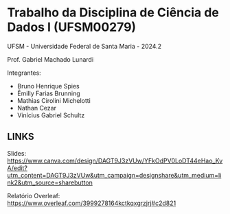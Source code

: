 # Trabalho da Disciplina de Ciência de Dados I (UFSM00279)

UFSM - Universidade Federal de Santa Maria - 2024.2

Prof. Gabriel Machado Lunardi

Integrantes:
- Bruno Henrique Spies
- Êmilly Farias Brunning
- Mathias Cirolini Michelotti
- Nathan Cezar
- Vinícius Gabriel Schultz

## LINKS

Slides: https://www.canva.com/design/DAGT9J3zVUw/YFkOdPV0LoDT44eHao_KvA/edit?utm_content=DAGT9J3zVUw&utm_campaign=designshare&utm_medium=link2&utm_source=sharebutton

Relatório Overleaf: https://www.overleaf.com/3999278164kctkqxgrzjrj#c2d821
